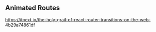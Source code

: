## Animated Routes

https://itnext.io/the-holy-grail-of-react-router-transitions-on-the-web-4b29a74861df
